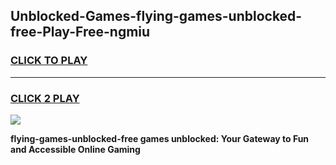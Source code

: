 
## Unblocked-Games-flying-games-unblocked-free-Play-Free-ngmiu
<h3>
<a href="https://premium76.site?title=flying-games-unblocked-free&ref=20M">CLICK TO PLAY</a></h3>
<hr>

<h3>
<a href="https://premium76.site?title=flying-games-unblocked-free&ref=20M">CLICK 2 PLAY</a>
  
</h3>

<a href="https://premium76.site?title=flying-games-unblocked-free&ref=19M"><img src="https://clearcache.store/games.png"></a>


**flying-games-unblocked-free games unblocked: Your Gateway to Fun and Accessible Online Gaming**
